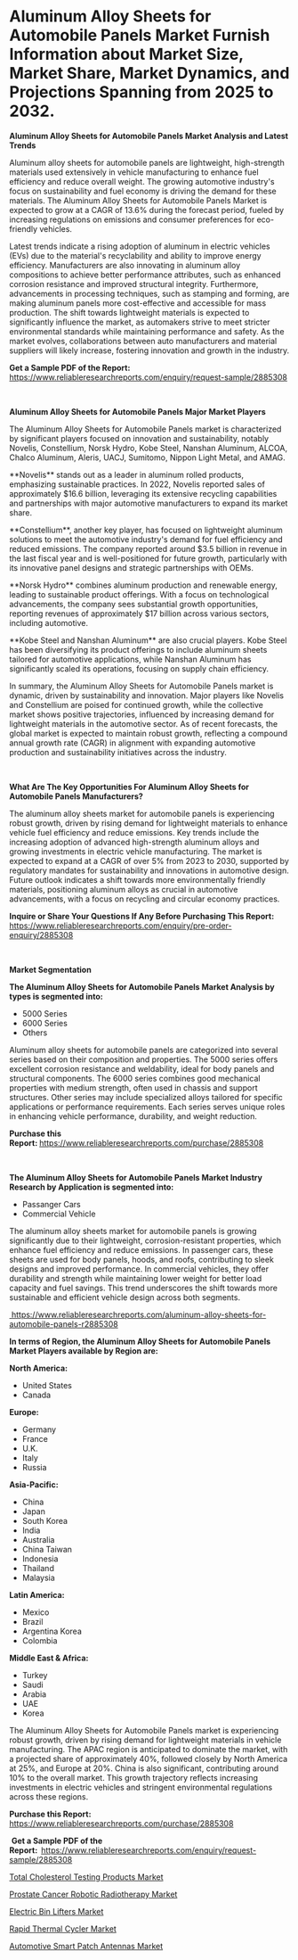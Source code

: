 <p><h1>Aluminum Alloy Sheets for Automobile Panels Market Furnish Information about Market Size, Market Share, Market Dynamics, and Projections Spanning from 2025 to 2032.</h1></p><p><strong>Aluminum Alloy Sheets for Automobile Panels Market Analysis and Latest Trends</strong></p>
<p><p>Aluminum alloy sheets for automobile panels are lightweight, high-strength materials used extensively in vehicle manufacturing to enhance fuel efficiency and reduce overall weight. The growing automotive industry's focus on sustainability and fuel economy is driving the demand for these materials. The Aluminum Alloy Sheets for Automobile Panels Market is expected to grow at a CAGR of 13.6% during the forecast period, fueled by increasing regulations on emissions and consumer preferences for eco-friendly vehicles.</p><p>Latest trends indicate a rising adoption of aluminum in electric vehicles (EVs) due to the material's recyclability and ability to improve energy efficiency. Manufacturers are also innovating in aluminum alloy compositions to achieve better performance attributes, such as enhanced corrosion resistance and improved structural integrity. Furthermore, advancements in processing techniques, such as stamping and forming, are making aluminum panels more cost-effective and accessible for mass production. The shift towards lightweight materials is expected to significantly influence the market, as automakers strive to meet stricter environmental standards while maintaining performance and safety. As the market evolves, collaborations between auto manufacturers and material suppliers will likely increase, fostering innovation and growth in the industry.</p></p>
<p><strong>Get a Sample PDF of the Report:&nbsp;</strong> <a href="https://www.reliableresearchreports.com/enquiry/request-sample/2885308?utm_campaign=16&utm_medium=2&utm_source=Github&utm_content=ia&utm_term=13032025&utm_id=aluminum-alloy-sheets-for-automobile-panels">https://www.reliableresearchreports.com/enquiry/request-sample/2885308</a></p>
<p>&nbsp;</p>
<p><strong>Aluminum Alloy Sheets for Automobile Panels Major Market Players</strong></p>
<p><p>The Aluminum Alloy Sheets for Automobile Panels market is characterized by significant players focused on innovation and sustainability, notably Novelis, Constellium, Norsk Hydro, Kobe Steel, Nanshan Aluminum, ALCOA, Chalco Aluminum, Aleris, UACJ, Sumitomo, Nippon Light Metal, and AMAG. </p><p>**Novelis** stands out as a leader in aluminum rolled products, emphasizing sustainable practices. In 2022, Novelis reported sales of approximately $16.6 billion, leveraging its extensive recycling capabilities and partnerships with major automotive manufacturers to expand its market share.</p><p>**Constellium**, another key player, has focused on lightweight aluminum solutions to meet the automotive industry's demand for fuel efficiency and reduced emissions. The company reported around $3.5 billion in revenue in the last fiscal year and is well-positioned for future growth, particularly with its innovative panel designs and strategic partnerships with OEMs.</p><p>**Norsk Hydro** combines aluminum production and renewable energy, leading to sustainable product offerings. With a focus on technological advancements, the company sees substantial growth opportunities, reporting revenues of approximately $17 billion across various sectors, including automotive.</p><p>**Kobe Steel and Nanshan Aluminum** are also crucial players. Kobe Steel has been diversifying its product offerings to include aluminum sheets tailored for automotive applications, while Nanshan Aluminum has significantly scaled its operations, focusing on supply chain efficiency.</p><p>In summary, the Aluminum Alloy Sheets for Automobile Panels market is dynamic, driven by sustainability and innovation. Major players like Novelis and Constellium are poised for continued growth, while the collective market shows positive trajectories, influenced by increasing demand for lightweight materials in the automotive sector. As of recent forecasts, the global market is expected to maintain robust growth, reflecting a compound annual growth rate (CAGR) in alignment with expanding automotive production and sustainability initiatives across the industry.</p></p>
<p>&nbsp;</p>
<p><strong>What Are The Key Opportunities For Aluminum Alloy Sheets for Automobile Panels Manufacturers?</strong></p>
<p><p>The aluminum alloy sheets market for automobile panels is experiencing robust growth, driven by rising demand for lightweight materials to enhance vehicle fuel efficiency and reduce emissions. Key trends include the increasing adoption of advanced high-strength aluminum alloys and growing investments in electric vehicle manufacturing. The market is expected to expand at a CAGR of over 5% from 2023 to 2030, supported by regulatory mandates for sustainability and innovations in automotive design. Future outlook indicates a shift towards more environmentally friendly materials, positioning aluminum alloys as crucial in automotive advancements, with a focus on recycling and circular economy practices.</p></p>
<p><strong>Inquire or Share Your Questions If Any Before Purchasing This Report:</strong> <a href="https://www.reliableresearchreports.com/enquiry/pre-order-enquiry/2885308?utm_campaign=16&utm_medium=2&utm_source=Github&utm_content=ia&utm_term=13032025&utm_id=aluminum-alloy-sheets-for-automobile-panels">https://www.reliableresearchreports.com/enquiry/pre-order-enquiry/2885308</a></p>
<p>&nbsp;</p>
<p><strong>Market Segmentation</strong></p>
<p><strong>The Aluminum Alloy Sheets for Automobile Panels Market Analysis by types is segmented into:</strong></p>
<p><ul><li>5000 Series</li><li>6000 Series</li><li>Others</li></ul></p>
<p><p>Aluminum alloy sheets for automobile panels are categorized into several series based on their composition and properties. The 5000 series offers excellent corrosion resistance and weldability, ideal for body panels and structural components. The 6000 series combines good mechanical properties with medium strength, often used in chassis and support structures. Other series may include specialized alloys tailored for specific applications or performance requirements. Each series serves unique roles in enhancing vehicle performance, durability, and weight reduction.</p></p>
<p><strong>Purchase this Report:&nbsp;</strong><a href="https://www.reliableresearchreports.com/purchase/2885308?utm_campaign=16&utm_medium=2&utm_source=Github&utm_content=ia&utm_term=13032025&utm_id=aluminum-alloy-sheets-for-automobile-panels">https://www.reliableresearchreports.com/purchase/2885308</a></p>
<p>&nbsp;</p>
<p><strong>The Aluminum Alloy Sheets for Automobile Panels Market Industry Research by Application is segmented into:</strong></p>
<p><ul><li>Passanger Cars</li><li>Commercial Vehicle</li></ul></p>
<p><p>The aluminum alloy sheets market for automobile panels is growing significantly due to their lightweight, corrosion-resistant properties, which enhance fuel efficiency and reduce emissions. In passenger cars, these sheets are used for body panels, hoods, and roofs, contributing to sleek designs and improved performance. In commercial vehicles, they offer durability and strength while maintaining lower weight for better load capacity and fuel savings. This trend underscores the shift towards more sustainable and efficient vehicle design across both segments.</p></p>
<p><a href="https://www.reliableresearchreports.com/aluminum-alloy-sheets-for-automobile-panels-r2885308?utm_campaign=16&utm_medium=2&utm_source=Github&utm_content=ia&utm_term=13032025&utm_id=aluminum-alloy-sheets-for-automobile-panels">&nbsp;https://www.reliableresearchreports.com/aluminum-alloy-sheets-for-automobile-panels-r2885308</a></p>
<p><strong>In terms of Region, the Aluminum Alloy Sheets for Automobile Panels Market Players available by Region are:</strong></p>
<p>
    <p> <strong> North America: </strong>
        <ul>
            <li>United States</li>
            <li>Canada</li>
        </ul>
        </p> 
    <p> <strong> Europe: </strong>
        <ul>
            <li>Germany</li>
            <li>France</li>
            <li>U.K.</li>
            <li>Italy</li>
            <li>Russia</li>
        </ul>
        </p> 
    <p> <strong> Asia-Pacific: </strong>
        <ul>
            <li>China</li>
            <li>Japan</li>
            <li>South Korea</li>
            <li>India</li>
            <li>Australia</li>
            <li>China Taiwan</li>
            <li>Indonesia</li>
            <li>Thailand</li>
            <li>Malaysia</li>
        </ul>
        </p> 
    <p> <strong> Latin America: </strong>
        <ul>
            <li>Mexico</li>
            <li>Brazil</li>
            <li>Argentina Korea</li>
            <li>Colombia</li>
        </ul>
        </p> 
    <p> <strong> Middle East & Africa: </strong>
        <ul>
            <li>Turkey</li>
            <li>Saudi</li>
            <li>Arabia</li>
            <li>UAE</li>
            <li>Korea</li>
        </ul>
    </p>
    </p>
<p><p>The Aluminum Alloy Sheets for Automobile Panels market is experiencing robust growth, driven by rising demand for lightweight materials in vehicle manufacturing. The APAC region is anticipated to dominate the market, with a projected share of approximately 40%, followed closely by North America at 25%, and Europe at 20%. China is also significant, contributing around 10% to the overall market. This growth trajectory reflects increasing investments in electric vehicles and stringent environmental regulations across these regions.</p></p>
<p><strong>Purchase this Report: </strong><a href="https://www.reliableresearchreports.com/purchase/2885308?utm_campaign=16&utm_medium=2&utm_source=Github&utm_content=ia&utm_term=13032025&utm_id=aluminum-alloy-sheets-for-automobile-panels">https://www.reliableresearchreports.com/purchase/2885308</a></p>
<p>&nbsp;<strong>Get a Sample PDF of the Report:&nbsp;&nbsp;</strong><a href="https://www.reliableresearchreports.com/enquiry/request-sample/2885308?utm_campaign=16&utm_medium=2&utm_source=Github&utm_content=ia&utm_term=13032025&utm_id=aluminum-alloy-sheets-for-automobile-panels">https://www.reliableresearchreports.com/enquiry/request-sample/2885308</a></p>
<p><strong></strong></p>
<p><p><a href="https://github.com/osamhcombre/Market-Research-Report-List-1/blob/main/total-cholesterol-testing-products-market.md?utm_campaign=16&utm_medium=2&utm_source=Github&utm_content=ia&utm_term=13032025&utm_id=aluminum-alloy-sheets-for-automobile-panels">Total Cholesterol Testing Products Market</a></p><p><a href="https://github.com/cachaskluwe/Market-Research-Report-List-1/blob/main/prostate-cancer-robotic-radiotherapy-market.md?utm_campaign=16&utm_medium=2&utm_source=Github&utm_content=ia&utm_term=13032025&utm_id=aluminum-alloy-sheets-for-automobile-panels">Prostate Cancer Robotic Radiotherapy Market</a></p><p><a href="https://github.com/mehakmiamid1/Market-Research-Report-List-1/blob/main/electric-bin-lifters-market.md?utm_campaign=16&utm_medium=2&utm_source=Github&utm_content=ia&utm_term=13032025&utm_id=aluminum-alloy-sheets-for-automobile-panels">Electric Bin Lifters Market</a></p><p><a href="https://github.com/jenevycachat/Market-Research-Report-List-1/blob/main/rapid-thermal-cycler-market.md?utm_campaign=16&utm_medium=2&utm_source=Github&utm_content=ia&utm_term=13032025&utm_id=aluminum-alloy-sheets-for-automobile-panels">Rapid Thermal Cycler Market</a></p><p><a href="https://github.com/cobinaydin13/Market-Research-Report-List-1/blob/main/automotive-smart-patch-antennas-market.md?utm_campaign=16&utm_medium=2&utm_source=Github&utm_content=ia&utm_term=13032025&utm_id=aluminum-alloy-sheets-for-automobile-panels">Automotive Smart Patch Antennas Market</a></p></p>